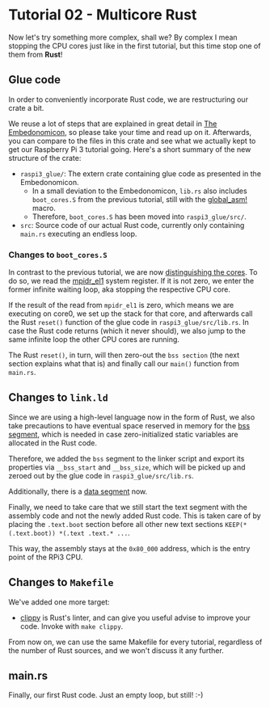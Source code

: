 # Tutorial 02 - Multicore Rust

Now let's try something more complex, shall we? By complex I mean stopping the
CPU cores just like in the first tutorial, but this time stop one of them from
**Rust**!

## Glue code

In order to conveniently incorporate Rust code, we are restructuring our crate a
bit.

We reuse a lot of steps that are explained in great detail in [The
Embedonomicon][nom], so please take your time and read up on it. Afterwards, you
can compare to the files in this crate and see what we actually kept to get our
Raspberry Pi 3 tutorial going. Here's a short summary of the new structure of
the crate:

  - `raspi3_glue/`: The extern crate containing glue code as presented in the
    Embedonomicon.
    - In a small deviation to the Embedonomicon, `lib.rs` also includes
      `boot_cores.S` from the previous tutorial, still with the
      [global_asm!][gasm] macro.
    - Therefore, `boot_cores.S` has been moved into `raspi3_glue/src/`.
  - `src`: Source code of our actual Rust code, currently only containing
    `main.rs` executing an endless loop.

[nom]: https://japaric.github.io/embedonomicon/
[gasm]: https://doc.rust-lang.org/unstable-book/language-features/global-asm.html

### Changes to `boot_cores.S`

In contrast to the previous tutorial, we are now [distinguishing the
cores][dist]. To do so, we read the [mpidr_el1][mpdir] system register. If it is
not zero, we enter the former infinite waiting loop, aka stopping the respective
CPU core.

 If the result of the read from `mpidr_el1` is zero, which means we are
 executing on core0, we set up the stack for that core, and afterwards call the
 Rust `reset()` function of the glue code in `raspi3_glue/src/lib.rs`. In case
 the Rust code returns (which it never should), we also jump to the same
 infinite loop the other CPU cores are running.

 The Rust `reset()`, in turn, will then zero-out the `bss section` (the next
 section explains what that is) and finally call our `main()` function from
 `main.rs`.

[dist]: http://infocenter.arm.com/help/index.jsp?topic=/com.arm.doc.den0024a/CFHCIDCH.html
[mpdir]: http://infocenter.arm.com/help/index.jsp?topic=/com.arm.doc.ddi0500g/BABHBJCI.html

## Changes to `link.ld`

Since we are using a high-level language now in the form of Rust, we also take
precautions to have eventual space reserved in memory for the [bss
segment][bss], which is needed in case zero-initialized static variables are
allocated in the Rust code.

[bss]: https://en.wikipedia.org/wiki/.bss

Therefore, we added the `bss` segment to the linker script and export its
properties via `__bss_start` and `__bss_size`, which will be picked up and
zeroed out by the glue code in `raspi3_glue/src/lib.rs`.

Additionally, there is a [data segment][data] now.

[data]: https://en.wikipedia.org/wiki/Data_segment

Finally, we need to take care that we still start the text segment with the
assembly code and not the newly added Rust code. This is taken care of by
placing the `.text.boot` section before all other new text sections
`KEEP(*(.text.boot)) *(.text .text.* ...`.

This way, the assembly stays at the `0x80_000` address, which is the entry point
of the RPi3 CPU.

## Changes to `Makefile`

We've added one more target:
- [clippy] is Rust's linter, and can give you useful advise to improve your
  code. Invoke with `make clippy`.

[clippy]: https://github.com/rust-lang-nursery/rust-clippy

From now on, we can use the same Makefile for every tutorial, regardless of the
number of Rust sources, and we won't discuss it any further.

## main.rs

Finally, our first Rust code. Just an empty loop, but still! :-)
